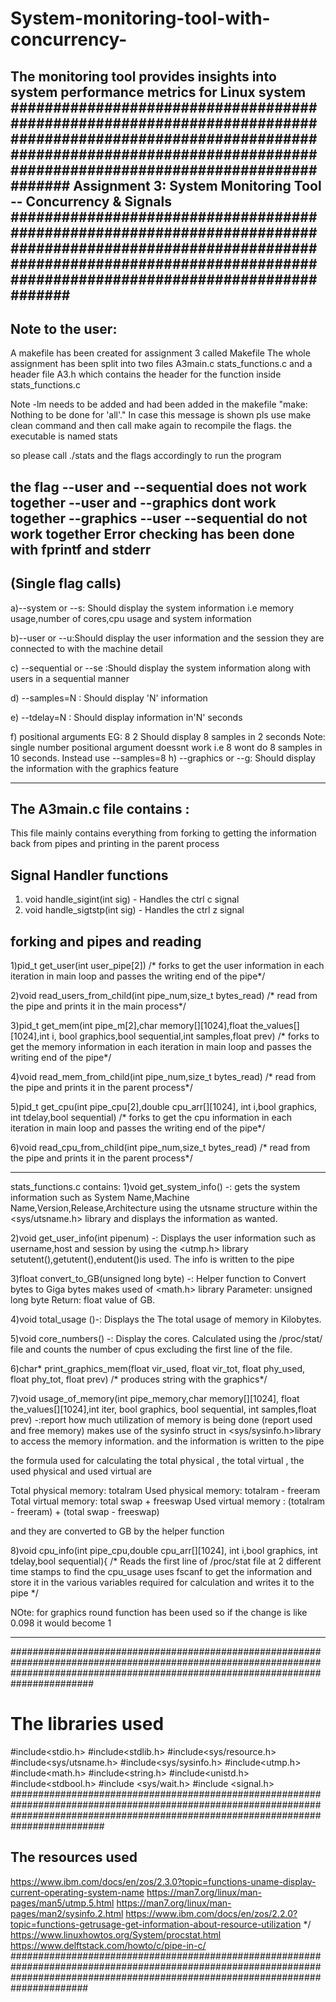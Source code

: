 # System-monitoring-tool-with-concurrency-
The monitoring tool provides insights into system performance metrics for Linux system
###########################################################################################################################################################################################
Assignment 3: System Monitoring Tool -- Concurrency & Signals  
###########################################################################################################################################################################################
-------------------------------------------------------------------------------------------------------------------------------------------------------------------------------------------
Note to the user:
-----------------
A makefile has been created for assignment 3 called Makefile
The whole assignment has been split into two files 
A3main.c stats_functions.c and a header file A3.h which contains the header for the function inside stats_functions.c

Note -lm needs to be added and had been added in the makefile
"make: Nothing to be done for 'all'." In case this message is shown pls use make clean command and then call make again to recompile the flags.
the executable is named stats

so please call ./stats and the flags accordingly to run the program 

the flag --user and --sequential does not work together 
--user and --graphics dont work together 
--graphics --user --sequential do not work together 
Error checking has been done with fprintf and stderr
-----------------------------------------------------------------------------------------------------------------------------------------------------------------------------------------
(Single flag calls)
-------------------
a)--system or --s: Should display the system information i.e memory usage,number of cores,cpu usage and system information

b)--user or --u:Should display the user information and the session they are connected to with the machine detail

c) --sequential or --se :Should display the system information along with users in a sequential manner

d) --samples=N : Should display 'N' information 

e) --tdelay=N : Should display information in'N' seconds

f) positional arguments 
   EG: 8 2 
   Should display 8 samples in 2 seconds
   Note: single number positional argument doessnt work  i.e 8 wont do 8  samples in 10 seconds. Instead use --samples=8 
h) --graphics or --g: Should display the information with the graphics feature 
   
------------------------------------------------------------------------------------------------------------------------------------------------------------------------------------------



The A3main.c file contains : 
---------------------------
This file mainly contains everything from forking to getting the information back from pipes and printing in the parent process

Signal Handler functions
-------------------------

1) void handle_sigint(int sig) - Handles the ctrl c signal
2) void handle_sigtstp(int sig)  - Handles the ctrl z signal

forking and pipes and reading
-----------------------------------
1)pid_t get_user(int user_pipe[2]) 
  /* forks to get the user information in each iteration in main loop and passes the writing end of the pipe*/



2)void read_users_from_child(int pipe_num,size_t bytes_read)
 /* read from the pipe and prints it in the main process*/



3)pid_t get_mem(int pipe_m[2],char memory[][1024],float the_values[][1024],int i, bool graphics,bool sequential,int samples,float prev)
/* forks to get the memory information in each iteration in main loop and passes the writing end of the pipe*/




4)void read_mem_from_child(int pipe_num,size_t bytes_read)
/* read from the pipe and prints it in the parent process*/





5)pid_t get_cpu(int pipe_cpu[2],double cpu_arr[][1024], int i,bool graphics, int tdelay,bool sequential)
  /* forks to get the cpu information in each iteration in main loop and passes the writing end of the pipe*/






6)void read_cpu_from_child(int pipe_num,size_t bytes_read)
 /* read from the pipe and prints it in the parent process*/

-------------------------------------------------------------------------------------------------------------------------------------------------------------------------------------------
stats_functions.c contains:
1)void get_system_info() -: gets the system information such as System Name,Machine Name,Version,Release,Architecture using 
                            the utsname structure within the <sys/utsname.h> library and displays the information as wanted.



2)void get_user_info(int pipenum) -: Displays the user information such as username,host and session by using the <utmp.h> library
                          setutent(),getutent(),endutent()is used. The info is written to the pipe 
                          





3)float convert_to_GB(unsigned long byte) -: Helper function to Convert bytes to Giga bytes makes used of <math.h> library 
                                               Parameter: unsigned long byte
                                               Return: float value of GB.



4)void total_usage ()-: Displays the The total usage of memory in Kilobytes.
                         



5)void core_numbers() -: Display the cores. Calculated using the /proc/stat/ file and counts the number of cpus excluding the first line of the file.


6)char* print_graphics_mem(float vir_used, float vir_tot, float phy_used, float phy_tot, float prev)
/* produces string with the graphics*/






7)void usage_of_memory(int pipe_memory,char memory[][1024], float the_values[][1024],int iter, bool graphics, bool sequential, int samples,float prev) -:report how much utilization of memory is being done (report used and free memory) makes use of the sysinfo struct in <sys/sysinfo.h>library to access the memory information.
  and  the information is written to the pipe
  
   the formula used for calculating the total physical , the total virtual , the used physical and used virtual are 
  
   Total physical memory: totalram
   Used physical memory: totalram - freeram
   Total virtual memory: total swap + freeswap
   Used virtual memory : (totalram - freeram) + (total swap - freeswap)
   
   and they are converted to GB by the helper function
 
8)void cpu_info(int pipe_cpu,double cpu_arr[][1024], int i,bool graphics, int tdelay,bool sequential){
	/* Reads the first line of  /proc/stat file at 2 different time stamps to find the cpu_usage uses fscanf to get the information and 
	store it in the various variables required for calculation and writes it to the pipe */

NOte: for graphics round function has been used so if the change is like 0.098 it would become 1


-------------------------------------------------------------------------------------------------------------------------------------------------------------------------------------------
#######################################################################################################################################################################################

The libraries used 
==================
#include<stdio.h>
#include<stdlib.h>
#include<sys/resource.h>
#include<sys/utsname.h> 
#include<sys/sysinfo.h>
#include<utmp.h>
#include<math.h>
#include<string.h>
#include<unistd.h>
#include<stdbool.h>
#include <sys/wait.h>
#include <signal.h>
#########################################################################################################################################################################################

The resources used 
------------------
 https://www.ibm.com/docs/en/zos/2.3.0?topic=functions-uname-display-current-operating-system-name
 https://man7.org/linux/man-pages/man5/utmp.5.html
 https://man7.org/linux/man-pages/man2/sysinfo.2.html
 https://www.ibm.com/docs/en/zos/2.2.0?topic=functions-getrusage-get-information-about-resource-utilization */
 https://www.linuxhowtos.org/System/procstat.html
https://www.delftstack.com/howto/c/pipe-in-c/
######################################################################################################################################################################################

